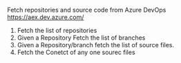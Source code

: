 Fetch repositories and source code from Azure DevOps https://aex.dev.azure.com/ 

1) Fetch the list of repositories
2) Given a Repository Fetch the list of branches
3) Given a Repository/branch fetch the  list of source files.
4) Fetch the Conetct of any one sourec files
